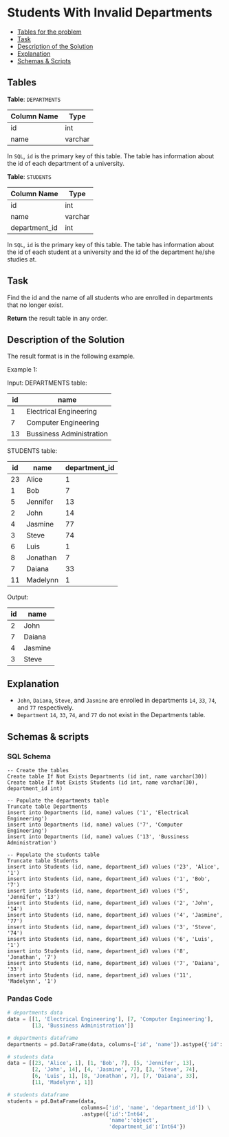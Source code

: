 # Students With Invalid Departments

- [Tables for the problem](#tables)
- [Task](#task)
- [Description of the Solution](#description-of-the-solution)
- [Explanation](#explanation)
- [Schemas & Scripts](#schemas--scripts)

## Tables 

**Table**: `DEPARTMENTS`

| Column Name | Type    |
|-------------|---------|
| id          | int     |
| name        | varchar |

In `SQL`, `id` is the primary key of this table.
The table has information about the id of each department of a university.

**Table**: `STUDENTS`

| Column Name   | Type    |
|---------------|---------|
| id            | int     |
| name          | varchar |
| department_id | int     |

In `SQL`, `id` is the primary key of this table.
The table has information about the id of each student at a university and the id of the department he/she studies at.

## Task

Find the id and the name of all students who are enrolled in departments that no longer exist.

**Return** the result table in any order.

## Description of the Solution ##

The result format is in the following example.

Example 1:

Input: 
DEPARTMENTS table:

| id  | name                     |
|-----|--------------------------|
| 1   | Electrical Engineering   |
| 7   | Computer Engineering     |
| 13  | Bussiness Administration |

STUDENTS table:

| id  | name     | department_id |
|-----|----------|---------------|
| 23  | Alice    | 1             |
| 1   | Bob      | 7             |
| 5   | Jennifer | 13            |
| 2   | John     | 14            |
| 4   | Jasmine  | 77            |
| 3   | Steve    | 74            |
| 6   | Luis     | 1             |
| 8   | Jonathan | 7             |
| 7   | Daiana   | 33            |
| 11  | Madelynn | 1             |

Output: 

| id  | name    |
|-----|---------|
| 2   | John    |
| 7   | Daiana  |
| 4   | Jasmine |
| 3   | Steve   |

## Explanation ##

- `John`, `Daiana`, `Steve`, and `Jasmine` are enrolled in departments `14`, `33`, `74`, and `77` respectively. 
- `Department` `14`, `33`, `74`, and `77` do not exist in the Departments table.

## Schemas & scripts

### SQL Schema

```genericsql
-- Create the tables
Create table If Not Exists Departments (id int, name varchar(30))
Create table If Not Exists Students (id int, name varchar(30), department_id int)
    
-- Populate the departments table
Truncate table Departments
insert into Departments (id, name) values ('1', 'Electrical Engineering')
insert into Departments (id, name) values ('7', 'Computer Engineering')
insert into Departments (id, name) values ('13', 'Bussiness Administration')
    
-- Populate the students table
Truncate table Students
insert into Students (id, name, department_id) values ('23', 'Alice', '1')
insert into Students (id, name, department_id) values ('1', 'Bob', '7')
insert into Students (id, name, department_id) values ('5', 'Jennifer', '13')
insert into Students (id, name, department_id) values ('2', 'John', '14')
insert into Students (id, name, department_id) values ('4', 'Jasmine', '77')
insert into Students (id, name, department_id) values ('3', 'Steve', '74')
insert into Students (id, name, department_id) values ('6', 'Luis', '1')
insert into Students (id, name, department_id) values ('8', 'Jonathan', '7')
insert into Students (id, name, department_id) values ('7', 'Daiana', '33')
insert into Students (id, name, department_id) values ('11', 'Madelynn', '1')
```

### Pandas Code

```python
# departments data
data = [[1, 'Electrical Engineering'], [7, 'Computer Engineering'], 
        [13, 'Bussiness Administration']]

# departments dataframe
departments = pd.DataFrame(data, columns=['id', 'name']).astype({'id':'Int64', 'name':'object'})

# students data
data = [[23, 'Alice', 1], [1, 'Bob', 7], [5, 'Jennifer', 13], 
        [2, 'John', 14], [4, 'Jasmine', 77], [3, 'Steve', 74], 
        [6, 'Luis', 1], [8, 'Jonathan', 7], [7, 'Daiana', 33], 
        [11, 'Madelynn', 1]]

# students dataframe
students = pd.DataFrame(data, 
                        columns=['id', 'name', 'department_id']) \
                        .astype({'id':'Int64', 
                                 'name':'object', 
                                 'department_id':'Int64'})
```